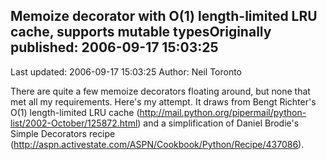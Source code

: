 ## Memoize decorator with O(1) length-limited LRU cache, supports mutable typesOriginally published: 2006-09-17 15:03:25 
Last updated: 2006-09-17 15:03:25 
Author: Neil Toronto 
 
There are quite a few memoize decorators floating around, but none that met all my requirements. Here's my attempt. It draws from Bengt Richter's O(1) length-limited LRU cache (http://mail.python.org/pipermail/python-list/2002-October/125872.html) and a simplification of Daniel Brodie's Simple Decorators recipe (http://aspn.activestate.com/ASPN/Cookbook/Python/Recipe/437086).